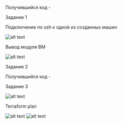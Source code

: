 Получившийся код - 

Задание 1

Подключение по ssh к одной из созданных машин

![alt text]([https://github.com/Lokkie7/StudyDevOPS/blob/main/%D0%9E%D1%81%D0%BD%D0%BE%D0%B2%D1%8B%20Terraform.%20Yandex%20Cloud/%D0%97%D0%B0%D0%B4%D0%B0%D0%BD%D0%B8%D0%B5%201/2%20-%20%D0%B3%D0%B5%D0%BD%D0%B5%D1%80%D0%B0%D1%86%D0%B8%D1%8F%20%D1%81%D0%B5%D1%80%D0%B2%D0%B8%D1%81%D0%BD%D0%BE%D0%B3%D0%BE%20%D0%BA%D0%BB%D1%8E%D1%87%D0%B0.png](https://github.com/Lokkie7/StudyDevOPS/blob/main/%D0%9F%D1%80%D0%BE%D0%B4%D0%B2%D0%B8%D0%BD%D1%83%D1%82%D1%8B%D0%B5%20%D0%BC%D0%B5%D1%82%D0%BE%D0%B4%D1%8B%20%D1%80%D0%B0%D0%B1%D0%BE%D1%82%D1%8B%20%D1%81%20Terraform/%D0%97%D0%B0%D0%B4%D0%B0%D0%BD%D0%B8%D0%B5%201.png))


Вывод модуля ВМ

![alt text]([https://github.com/Lokkie7/StudyDevOPS/blob/main/%D0%9E%D1%81%D0%BD%D0%BE%D0%B2%D1%8B%20Terraform.%20Yandex%20Cloud/%D0%97%D0%B0%D0%B4%D0%B0%D0%BD%D0%B8%D0%B5%201/2%20-%20%D0%B3%D0%B5%D0%BD%D0%B5%D1%80%D0%B0%D1%86%D0%B8%D1%8F%20%D1%81%D0%B5%D1%80%D0%B2%D0%B8%D1%81%D0%BD%D0%BE%D0%B3%D0%BE%20%D0%BA%D0%BB%D1%8E%D1%87%D0%B0.png](https://github.com/Lokkie7/StudyDevOPS/blob/main/%D0%9F%D1%80%D0%BE%D0%B4%D0%B2%D0%B8%D0%BD%D1%83%D1%82%D1%8B%D0%B5%20%D0%BC%D0%B5%D1%82%D0%BE%D0%B4%D1%8B%20%D1%80%D0%B0%D0%B1%D0%BE%D1%82%D1%8B%20%D1%81%20Terraform/%D0%97%D0%B0%D0%B4%D0%B0%D0%BD%D0%B8%D0%B5%201%20-%20%D0%BA%D0%BE%D0%BD%D1%81%D0%BE%D0%BB%D1%8C%20terraform.png))

Задание 2


Получившийся код - 


Задание 3

![alt text]([https://github.com/Lokkie7/StudyDevOPS/blob/main/%D0%9E%D1%81%D0%BD%D0%BE%D0%B2%D1%8B%20Terraform.%20Yandex%20Cloud/%D0%97%D0%B0%D0%B4%D0%B0%D0%BD%D0%B8%D0%B5%201/2%20-%20%D0%B3%D0%B5%D0%BD%D0%B5%D1%80%D0%B0%D1%86%D0%B8%D1%8F%20%D1%81%D0%B5%D1%80%D0%B2%D0%B8%D1%81%D0%BD%D0%BE%D0%B3%D0%BE%20%D0%BA%D0%BB%D1%8E%D1%87%D0%B0.png](https://github.com/Lokkie7/StudyDevOPS/blob/main/%D0%9F%D1%80%D0%BE%D0%B4%D0%B2%D0%B8%D0%BD%D1%83%D1%82%D1%8B%D0%B5%20%D0%BC%D0%B5%D1%82%D0%BE%D0%B4%D1%8B%20%D1%80%D0%B0%D0%B1%D0%BE%D1%82%D1%8B%20%D1%81%20Terraform/%D0%97%D0%B0%D0%B4%D0%B0%D0%BD%D0%B8%D0%B5%203.1.png))

Terraform plan

![alt text]([https://github.com/Lokkie7/StudyDevOPS/blob/main/%D0%9E%D1%81%D0%BD%D0%BE%D0%B2%D1%8B%20Terraform.%20Yandex%20Cloud/%D0%97%D0%B0%D0%B4%D0%B0%D0%BD%D0%B8%D0%B5%201/2%20-%20%D0%B3%D0%B5%D0%BD%D0%B5%D1%80%D0%B0%D1%86%D0%B8%D1%8F%20%D1%81%D0%B5%D1%80%D0%B2%D0%B8%D1%81%D0%BD%D0%BE%D0%B3%D0%BE%20%D0%BA%D0%BB%D1%8E%D1%87%D0%B0.png](https://github.com/Lokkie7/StudyDevOPS/blob/main/%D0%9F%D1%80%D0%BE%D0%B4%D0%B2%D0%B8%D0%BD%D1%83%D1%82%D1%8B%D0%B5%20%D0%BC%D0%B5%D1%82%D0%BE%D0%B4%D1%8B%20%D1%80%D0%B0%D0%B1%D0%BE%D1%82%D1%8B%20%D1%81%20Terraform/%D0%97%D0%B0%D0%B4%D0%B0%D0%BD%D0%B8%D0%B5%203.2.png))
![alt text]([https://github.com/Lokkie7/StudyDevOPS/blob/main/%D0%9E%D1%81%D0%BD%D0%BE%D0%B2%D1%8B%20Terraform.%20Yandex%20Cloud/%D0%97%D0%B0%D0%B4%D0%B0%D0%BD%D0%B8%D0%B5%201/2%20-%20%D0%B3%D0%B5%D0%BD%D0%B5%D1%80%D0%B0%D1%86%D0%B8%D1%8F%20%D1%81%D0%B5%D1%80%D0%B2%D0%B8%D1%81%D0%BD%D0%BE%D0%B3%D0%BE%20%D0%BA%D0%BB%D1%8E%D1%87%D0%B0.png](https://github.com/Lokkie7/StudyDevOPS/blob/main/%D0%9F%D1%80%D0%BE%D0%B4%D0%B2%D0%B8%D0%BD%D1%83%D1%82%D1%8B%D0%B5%20%D0%BC%D0%B5%D1%82%D0%BE%D0%B4%D1%8B%20%D1%80%D0%B0%D0%B1%D0%BE%D1%82%D1%8B%20%D1%81%20Terraform/%D0%97%D0%B0%D0%B4%D0%B0%D0%BD%D0%B8%D0%B5%203.3.png))

